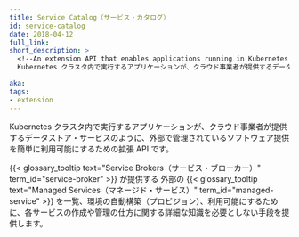 ```yaml
---
title: Service Catalog（サービス・カタログ）
id: service-catalog
date: 2018-04-12
full_link: 
short_description: >
  <!--An extension API that enables applications running in Kubernetes clusters to easily use external managed software offerings, such as a datastore service offered by a cloud provider.-->
  Kubernetes クラスタ内で実行するアプリケーションが、クラウド事業者が提供するデータストア・サービスのように、外部で管理されているソフトウェア提供を簡単に利用可能にするための拡張 API です。

aka: 
tags:
- extension
---
```

 <!--An extension API that enables applications running in Kubernetes clusters to easily use external managed software offerings, such as a datastore service offered by a cloud provider.-->
 Kubernetes クラスタ内で実行するアプリケーションが、クラウド事業者が提供するデータストア・サービスのように、外部で管理されているソフトウェア提供を簡単に利用可能にするための拡張 API です。

<!--more--> 

<!--
It provides a way to list, provision, and bind with external {{< glossary_tooltip text="Managed Services" term_id="managed-service" >}} from {{< glossary_tooltip text="Service Brokers" term_id="service-broker" >}} without needing detailed knowledge about how those services are created or managed.
-->
{{< glossary_tooltip text="Service Brokers（サービス・ブローカー）" term_id="service-broker" >}} が提供する 外部の {{< glossary_tooltip text="Managed Services（マネージド・サービス）" term_id="managed-service" >}} を一覧、環境の自動構築（プロビジョン）、利用可能にするために、各サービスの作成や管理の仕方に関する詳細な知識を必要としない手段を提供します。
